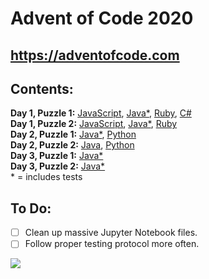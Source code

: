 # Advent of Code 2020

## https://adventofcode.com

## Contents:

**Day 1, Puzzle 1:** [JavaScript](https://github.com/Coletterbox/Advent-of-Code-2020/blob/main/Day%201%20Puzzle%201.js), [Java*](https://github.com/Coletterbox/Advent-of-Code-2020/tree/main/Day%201%20Puzzle%201), [Ruby](https://github.com/Coletterbox/Advent-of-Code-2020/blob/main/Day%201%20Puzzle%201.rb), [C#](https://github.com/Coletterbox/Advent-of-Code-2020/blob/main/Day%201%20Puzzle%201.cs)\
**Day 1, Puzzle 2:** [JavaScript](https://github.com/Coletterbox/Advent-of-Code-2020/blob/main/Day%201%20Puzzle%202.js), [Java*](https://github.com/Coletterbox/Advent-of-Code-2020/tree/main/Day%201%20Puzzle%202), [Ruby](https://github.com/Coletterbox/Advent-of-Code-2020/blob/main/Day%202%20Puzzle%202.rb)\
**Day 2, Puzzle 1:** [Java*](https://github.com/Coletterbox/Advent-of-Code-2020/tree/main/Day%202%20Puzzle%201), [Python](https://github.com/Coletterbox/Advent-of-Code-2020/blob/main/Day%202%20Puzzle%201.ipynb)\
**Day 2, Puzzle 2:** [Java](https://github.com/Coletterbox/Advent-of-Code-2020/tree/main/Day%202%20Puzzle%202), [Python](https://github.com/Coletterbox/Advent-of-Code-2020/blob/main/Day%202%20Puzzle%202.ipynb)\
**Day 3, Puzzle 1:** [Java*](https://github.com/Coletterbox/Advent-of-Code-2020/tree/main/Day%203/src)\
**Day 3, Puzzle 2:** [Java*](https://github.com/Coletterbox/Advent-of-Code-2020/tree/main/Day%203/src)\
\* = includes tests

## To Do:
- [ ] Clean up massive Jupyter Notebook files.
- [ ] Follow proper testing protocol more often.

![](https://media.giphy.com/media/F6OGeOgxHzgZO31NnM/giphy.gif)
